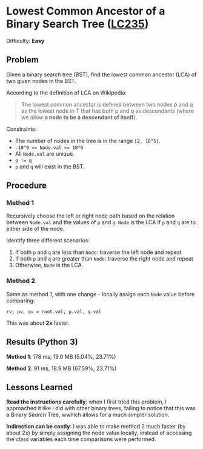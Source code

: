 # Lowest Common Ancestor of a Binary Search Tree ([LC235](https://leetcode.com/problems/lowest-common-ancestor-of-a-binary-search-tree/))
Difficulty: **Easy**

## Problem
Given a binary search tree (BST), find the lowest common ancestor (LCA) of two given nodes in the BST.

According to the definition of LCA on Wikipedia:
> The lowest common ancestor is defined between two nodes p and q as the lowest node in T that has both p and q as descendants (where we allow **a node to be a descendant of itself**).

Constraints:
- The number of nodes in the tree is in the range `[2, 10^5]`.
- `-10^9 <= Node.val <= 10^9`
- All `Node.val` are unique.
- `p != q`
- `p` and `q` will exist in the BST.

## Procedure

### Method 1
Recursively choose the left or right node path based on the relation between `Node.val` and the values of `p` and `q`.  `Node` is the LCA if `p` and `q` are to either side of the node.

Identify three different scenarios:
1. If both `p` and `q` are less than `Node`:  traverse the left node and repeat
2. If both `p` and `q` are greater than `Node`:  traverse the right node and repeat
3. Otherwise, `Node` is the LCA.

### Method 2

Same as method 1, with one change - locally assign each `Node` value before comparing:
```
rv, pv, qv = root.val, p.val, q.val
```
This was about **2x** faster.

## Results (Python 3)

**Method 1**:  178 ms, 19.0 MB (5.04%, 23.71%)

**Method 2**:  91 ms, 18.9 MB (67.59%, 23.71%)

## Lessons Learned

**Read the instructions carefully**:  when I first tried this problem, I approached it like I did with other binary trees, failing to notice that this was a Binary *Search* Tree, wwhich allows for a much simpler solution.

**Indirection can be costly**:  I was able to make method 2 much faster (by about 2x) by simply assigning the node value locally, instead of accessing the class variables each time comparisons were performed.
